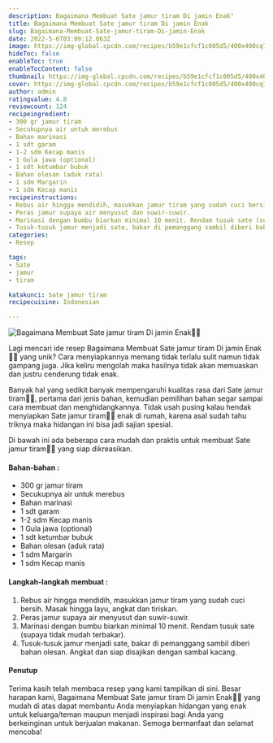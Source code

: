 ```yaml
---
description: Bagaimana Membuat Sate jamur tiram Di jamin Enak"
title: Bagaimana Membuat Sate jamur tiram Di jamin Enak
slug: Bagaimana-Membuat-Sate-jamur-tiram-Di-jamin-Enak
date: 2022-5-6T03:09:12.063Z
image: https://img-global.cpcdn.com/recipes/b59e1cfcf1c005d5/400x400cq70/photo.jpg
hideToc: false
enableToc: true
enableTocContent: false
thumbnail: https://img-global.cpcdn.com/recipes/b59e1cfcf1c005d5/400x400cq70/photo.jpg
cover: https://img-global.cpcdn.com/recipes/b59e1cfcf1c005d5/400x400cq70/photo.jpg
author: admin
ratingvalue: 4.8
reviewcount: 124
recipeingredient:
- 300 gr jamur tiram
- Secukupnya air untuk merebus
- Bahan marinasi
- 1 sdt garam
- 1-2 sdm Kecap manis
- 1 Gula jawa (optional)
- 1 sdt ketumbar bubuk
- Bahan olesan (aduk rata)
- 1 sdm Margarin
- 1 sdm Kecap manis
recipeinstructions:
- Rebus air hingga mendidih, masukkan jamur tiram yang sudah cuci bersih. Masak hingga layu, angkat dan tiriskan.
- Peras jamur supaya air menyusut dan suwir-suwir.
- Marinasi dengan bumbu biarkan minimal 10 menit. Rendam tusuk sate (supaya tidak mudah terbakar).
- Tusuk-tusuk jamur menjadi sate, bakar di pemanggang sambil diberi bahan olesan. Angkat dan siap disajikan dengan sambal kacang.
categories:
- Resep

tags:
- Sate
- jamur
- tiram

katakunci: Sate jamur tiram
recipecuisine: Indonesian

---
```


![Bagaimana Membuat Sate jamur tiram Di jamin Enak👩‍🍳](https://img-global.cpcdn.com/recipes/b59e1cfcf1c005d5/400x400cq70/photo.jpg)

Lagi mencari ide resep Bagaimana Membuat Sate jamur tiram Di jamin Enak👩‍🍳 yang unik? Cara menyiapkannya memang tidak terlalu sulit namun tidak gampang juga. Jika keliru mengolah maka hasilnya tidak akan memuaskan dan justru cenderung tidak enak.

Banyak hal yang sedikit banyak mempengaruhi kualitas rasa dari Sate jamur tiram👩‍🍳, pertama dari jenis bahan, kemudian pemilihan bahan segar sampai cara membuat dan menghidangkannya. Tidak usah pusing kalau hendak menyiapkan Sate jamur tiram👩‍🍳 enak di rumah, karena asal sudah tahu triknya maka hidangan ini bisa jadi sajian spesial.

Di bawah ini ada beberapa cara mudah dan praktis untuk membuat Sate jamur tiram👩‍🍳 yang siap dikreasikan.

<!--inarticleads1-->

#### Bahan-bahan :

- 300 gr jamur tiram
- Secukupnya air untuk merebus
- Bahan marinasi
- 1 sdt garam
- 1-2 sdm Kecap manis
- 1 Gula jawa (optional)
- 1 sdt ketumbar bubuk
- Bahan olesan (aduk rata)
- 1 sdm Margarin
- 1 sdm Kecap manis

<!--inarticleads2-->

#### Langkah-langkah membuat :

1. Rebus air hingga mendidih, masukkan jamur tiram yang sudah cuci bersih. Masak hingga layu, angkat dan tiriskan.
1. Peras jamur supaya air menyusut dan suwir-suwir.
1. Marinasi dengan bumbu biarkan minimal 10 menit. Rendam tusuk sate (supaya tidak mudah terbakar).
1. Tusuk-tusuk jamur menjadi sate, bakar di pemanggang sambil diberi bahan olesan. Angkat dan siap disajikan dengan sambal kacang.

#### Penutup

Terima kasih telah membaca resep yang kami tampilkan di sini. Besar harapan kami, Bagaimana Membuat Sate jamur tiram Di jamin Enak👩‍🍳 yang mudah di atas dapat membantu Anda menyiapkan hidangan yang enak untuk keluarga/teman maupun menjadi inspirasi bagi Anda yang berkeinginan untuk berjualan makanan. Semoga bermanfaat dan selamat mencoba!